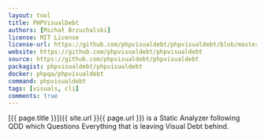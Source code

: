 ```yaml
---
layout: tool
title: PHPVisualDebt
authors: [Michał Brzuchalski]
license: MIT License
license-url: https://github.com/phpvisualdebt/phpvisualdebt/blob/master/LICENSE
website: https://github.com/phpvisualdebt/phpvisualdebt
source: https://github.com/phpvisualdebt/phpvisualdebt    
packagist: phpvisualdebt/phpvisualdebt
docker: phpqa/phpvisualdebt
command: phpvisualdebt
tags: [visuals, cli] 
comments: true
---
```


[{{ page.title }}]({{ site.url }}{{ page.url }}) is a Static Analyzer following QDD which Questions Everything that is leaving Visual Debt behind.

<!--more--> 
